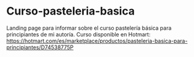 # Curso-pasteleria-basica
Landing page para informar sobre el curso pastelería básica para principiantes de mi autoría.
Curso disponible en Hotmart: https://hotmart.com/es/marketplace/productos/pasteleria-basica-para-principiantes/D74538775P
